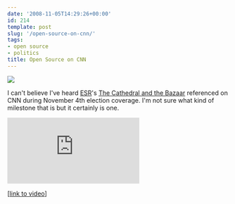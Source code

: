 ```yaml
---
date: '2008-11-05T14:29:26+00:00'
id: 214
template: post
slug: '/open-source-on-cnn/'
tags:
- open source
- politics
title: Open Source on CNN
---
```


<a href="https://www.amazon.com/gp/product/0596001088/ref=as_li_ss_il?ie=UTF8&sa-no-redirect=1&linkCode=li2&tag=thedocwha-20&linkId=43906e9b8313a17b3646498f5973a650" target="_blank"><img border="0" src="//ws-na.amazon-adsystem.com/widgets/q?_encoding=UTF8&ASIN=0596001088&Format=_SL160_&ID=AsinImage&MarketPlace=US&ServiceVersion=20070822&WS=1&tag=thedocwha-20" ></a><img src="https://ir-na.amazon-adsystem.com/e/ir?t=thedocwha-20&l=li2&o=1&a=0596001088" width="1" height="1" border="0" alt="" style="border:none !important; margin:0px !important;" />

I can't believe I've heard [ESR](http://www.catb.org/~esr/)'s
[The Cathedral and the Bazaar](http://en.wikipedia.org/wiki/The_Cathedral_and_the_Bazaar)
referenced on CNN during November 4th election coverage. I'm not sure what
kind of milestone that is but it certainly is one.

<iframe src="https://www.youtube.com/embed/q-4afdMalVA" frameborder="0" allowfullscreen></iframe>

\[[link to video](https://www.youtube.com/watch?v=q-4afdMalVA)\]

